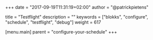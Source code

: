 +++
date            = "2017-09-19T11:31:19+02:00"
author          = "@patrickpietens"

title           = "Testflight"
description     = ""
keywords        = ["blokks", "configure", "schedule", "testflight", "debug"]
weight          = 617

[menu.main]
parent          = "configure-your-schedule"
+++
